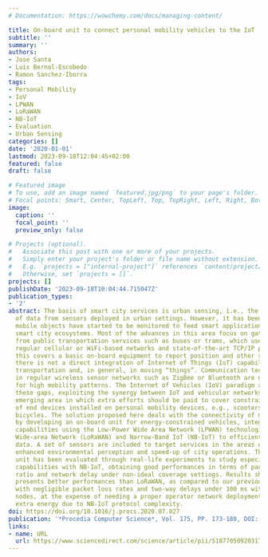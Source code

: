 ```yaml
---
# Documentation: https://wowchemy.com/docs/managing-content/

title: On-board unit to connect personal mobility vehicles to the IoT
subtitle: ''
summary: ''
authors:
- Jose Santa
- Luis Bernal-Escobedo
- Ramon Sanchez-Iborra
tags:
- Personal Mobility
- IoV
- LPWAN
- LoRaWAN
- NB-IoT
- Evaluation
- Urban Sensing
categories: []
date: '2020-01-01'
lastmod: 2023-09-18T12:04:45+02:00
featured: false
draft: false

# Featured image
# To use, add an image named `featured.jpg/png` to your page's folder.
# Focal points: Smart, Center, TopLeft, Top, TopRight, Left, Right, BottomLeft, Bottom, BottomRight.
image:
  caption: ''
  focal_point: ''
  preview_only: false

# Projects (optional).
#   Associate this post with one or more of your projects.
#   Simply enter your project's folder or file name without extension.
#   E.g. `projects = ["internal-project"]` references `content/project/deep-learning/index.md`.
#   Otherwise, set `projects = []`.
projects: []
publishDate: '2023-09-18T10:04:44.715047Z'
publication_types:
- '2'
abstract: The basis of smart city services is urban sensing, i.e., the collection
  of data from sensors deployed in urban settings. However, it has been recently when
  mobile objects have started to be monitored to feed smart applications within the
  smart city ecosystems. Most of the advances in this area focus on gathering data
  from public transportation services such as buses or trams, which use to employ
  regular cellular or WiFi-based networks and state-of-the-art TCP/IP protocols. Although
  this covers a basic on-board equipment to report position and other sensor data,
  there is not a direct integration of Internet of Things (IoT) capabilities in urban
  transportation and, in general, in moving “things”. Communication technologies used
  in regular wireless sensor networks such as ZigBee or Bluetooth are not appropriate
  for high mobility patterns. The Internet of Vehicles (IoV) paradigm aims at filling
  these gaps, exploiting the synergy between IoT and vehicular networks. It is an
  emerging area in which extra efforts should be paid to cover constrained capabilities
  of end devices installed on personal mobility devices, e.g., scooters, segways or
  bicycles. The solution proposed here deals with the connectivity of moving objects
  by developing an on-board unit for energy-constrained vehicles, integrating communication
  capabilities using the Low-Power Wide Area Network (LPWAN) technologies Long Range
  Wide-area Network (LoRaWAN) and Narrow-Band IoT (NB-IoT) to efficiently collect
  data. A set of sensors are included to target services in the areas of urban mobility,
  enhanced environmental perception and speed-up of city operations. The on-board
  unit has been evaluated through real-life experiments to study especially its communication
  capabilities with NB-IoT, obtaining good performances in terms of packet delivery
  ratio and network delay under non-ideal coverage settings. Results show that NB-IoT
  presents better performances than LoRaWAN, as compared to our previous experiences,
  with negligible packet loss rates and two-way delays under 100 ms with Internet
  nodes, at the expense of needing a proper operator network deployment and consuming
  extra energy due to NB-IoT protocol complexity.
doi: https://doi.org/10.1016/j.procs.2020.07.027
publication: '*Procedia Computer Science*, Vol. 175, PP. 173-180, DOI: https://doi.org/10.1016/j.procs.2020.07.027'
links:
- name: URL
  url: https://www.sciencedirect.com/science/article/pii/S1877050920317063
---
```

